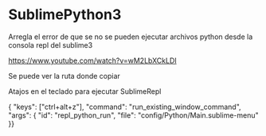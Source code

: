 # SublimePython3
Arregla el error de que se no se pueden ejecutar archivos python desde la consola repl del sublime3

https://www.youtube.com/watch?v=wM2LbXCkLDI

Se puede ver la ruta donde copiar


Atajos en el teclado para ejecutar SublimeRepl

{ "keys": ["ctrl+alt+z"], "command": "run_existing_window_command", "args":
{
    "id": "repl_python_run",
    "file": "config/Python/Main.sublime-menu"
}}
